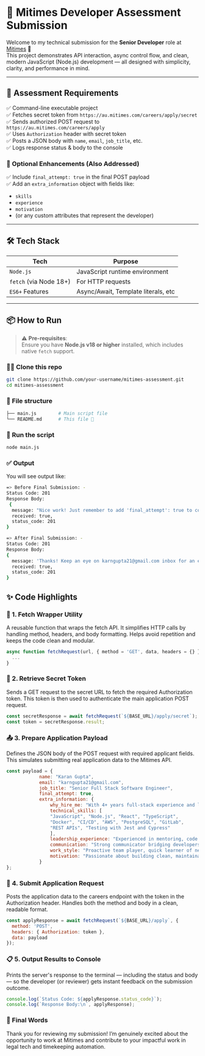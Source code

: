 # 🚀 Mitimes Developer Assessment Submission

Welcome to my technical submission for the **Senior Developer** role at [Mitimes](https://au.mitimes.com/) 👋  
This project demonstrates API interaction, async control flow, and clean, modern JavaScript (Node.js) development — all designed with simplicity, clarity, and performance in mind.

---

## 🧩 Assessment Requirements

✅ Command-line executable project  
✅ Fetches secret token from `https://au.mitimes.com/careers/apply/secret`  
✅ Sends authorized POST request to `https://au.mitimes.com/careers/apply`  
✅ Uses `Authorization` header with secret token  
✅ Posts a JSON body with `name`, `email`, `job_title`, etc.  
✅ Logs response status & body to the console

### 🧪 Optional Enhancements (Also Addressed)

✅ Include `final_attempt: true` in the final POST payload  
✅ Add an `extra_information` object with fields like:
- `skills`
- `experience`
- `motivation`
- (or any custom attributes that represent the developer)

---

## 🛠️ Tech Stack

| Tech            | Purpose                             |
|-----------------|-------------------------------------|
| `Node.js`       | JavaScript runtime environment      |
| `fetch` (via Node 18+) | For HTTP requests          |
| `ES6+` Features | Async/Await, Template literals, etc |

---

## 📦 How to Run

> ⚠️ **Pre-requisites**:  
> Ensure you have **Node.js v18 or higher** installed, which includes native `fetch` support.

### 🧑‍💻 Clone this repo

```bash
git clone https://github.com/your-username/mitimes-assessment.git
cd mitimes-assessment
```

### 📂 File structure
```bash
├── main.js        # Main script file
└── README.md      # This file 📝
```

### 🚀 Run the script
```bash
node main.js
```

### ✅ Output
You will see output like:
```bash
=> Before Final Submission: -
Status Code: 201
Response Body:
 {
  message: "Nice work! Just remember to add 'final_attempt': true to complete :)",
  received: true,
  status_code: 201
}

=> After Final Submission: -
Status Code: 201
Response Body:
{
  message: 'Thanks! Keep an eye on karngupta21@gmail.com inbox for an email from us :)',
  received: true,
  status_code: 201
}
```

## ✨ Code Highlights

### 🔄 1. Fetch Wrapper Utility
A reusable function that wraps the fetch API. It simplifies HTTP calls by handling method, headers, and body formatting. Helps avoid repetition and keeps the code clean and modular.

```js
async function fetchRequest(url, { method = 'GET', data, headers = {} } = {}) {
  ...
}
```

### 🔐 2. Retrieve Secret Token
Sends a GET request to the secret URL to fetch the required Authorization token. This token is then used to authenticate the main application POST request.

```js
const secretResponse = await fetchRequest(`${BASE_URL}/apply/secret`);
const token = secretResponse.result;
```

### 📤 3. Prepare Application Payload
Defines the JSON body of the POST request with required applicant fields. This simulates submitting real application data to the Mitimes API.

```js
const payload = {
            name: "Karan Gupta",
            email: "karngupta21@gmail.com",
            job_title: "Senior Full Stack Software Engineer",
            final_attempt: true,
            extra_information: {
                why_hire_me: "With 4+ years full-stack experience and leadership skills, I have a proven track record of delivering robust applications that enhance user experience and drive business growth. My expertise in modern web technologies, coupled with a strong foundation in DevOps, positions me to make significant contributions to Mitimes mission of transforming legal timekeeping with innovative technology, fostering a healthy, productive workplace.",
                technical_skills: [
                "JavaScript", "Node.js", "React", "TypeScript",
                "Docker", "CI/CD", "AWS", "PostgreSQL", "GitLab",
                "REST APIs", "Testing with Jest and Cypress"
                ],
                leadership_experience: "Experienced in mentoring, code reviews, and leading technical direction in agile teams.",
                communication: "Strong communicator bridging developers and product management to deliver user-first solutions.",
                work_style: "Proactive team player, quick learner of new technologies, thrives in fast-paced, cross-functional environments.",
                motivation: "Passionate about building clean, maintainable, and scalable software that improves productivity and wellbeing."
            }
};
```

### 📮 4. Submit Application Request
Posts the application data to the careers endpoint with the token in the Authorization header. Handles both the method and body in a clean, readable format.

```js
const applyResponse = await fetchRequest(`${BASE_URL}/apply`, {
  method: 'POST',
  headers: { Authorization: token },
  data: payload
});
```

### 📋 5. Output Results to Console
Prints the server's response to the terminal — including the status and body — so the developer (or reviewer) gets instant feedback on the submission outcome.

```js
console.log(`Status Code: ${applyResponse.status_code}`);
console.log(`Response Body:\n`, applyResponse);
```


### 🏁 Final Words
Thank you for reviewing my submission! I’m genuinely excited about the opportunity to work at Mitimes and contribute to your impactful work in legal tech and timekeeping automation.

